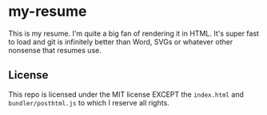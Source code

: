 # my-resume

This is my resume. I'm quite a big fan of rendering it in HTML. It's super fast to load and git is infinitely better than Word, SVGs or whatever other nonsense that resumes use.

## License

This repo is licensed under the MIT license EXCEPT the `index.html` and `bundler/posthtml.js` to which I reserve all rights.
